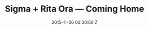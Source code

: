 ---
title: Sigma + Rita Ora — Coming Home
date: 2015-11-06 00:00:00 Z
categories:
- promo
position: 16
is-front: false
image: "/uploads/sigma-rita-ora-coming-home.jpg"
vimeo: 144877063
director: Georgia Hudson
production-company: Agile Films
equipment: Arri Alexa 4:3 with Kowa Anamorphic's
layout: project
---